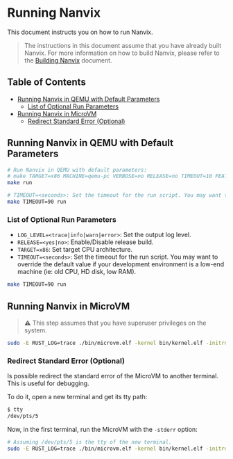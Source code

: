 # Running Nanvix

This document instructs you on how to run Nanvix.

> The instructions in this document assume that you have already built Nanvix. For more information on how to build Nanvix, please refer to the [Building Nanvix](build.md) document.

## Table of Contents

- [Running Nanvix in QEMU with Default Parameters](#running-nanvix-in-qemu-with-default-parameters)
  - [List of Optional Run Parameters](#list-of-optional-run-parameters)
- [Running Nanvix in MicroVM](#running-nanvix-in-microvm)
  - [Redirect Standard Error (Optional)](#redirect-standard-error-optional)

## Running Nanvix in QEMU with Default Parameters

```bash
# Run Nanvix in QEMU with default parameters:
# make TARGET=x86 MACHINE=qemu-pc VERBOSE=no RELEASE=no TIMEOUT=10 FEATURES= run
make run

# TIMEOUT=<seconds>: Set the timeout for the run script. You may want to override the default value if your development environment is a low-end machine (ie: old CPU, HD disk, low RAM).
make TIMEOUT=90 run
```

### List of Optional Run Parameters

- `LOG_LEVEL=<trace|info|warn|error>`: Set the output log level.
- `RELEASE=<yes|no>`: Enable/Disable release build.
- `TARGET=x86`: Set target CPU architecture.
- `TIMEOUT=<seconds>`: Set the timeout for the run script. You may want to override the default value if your development environment is a low-end machine (ie: old CPU, HD disk, low RAM).
```bash
make TIMEOUT=90 run
```

## Running Nanvix in MicroVM

> ⚠️ This step assumes that you have superuser privileges on the system.

```bash
sudo -E RUST_LOG=trace ./bin/microvm.elf -kernel bin/kernel.elf -initrd bin/boottime.elf
```

### Redirect Standard Error (Optional)

Is possible redirect the standard error of the MicroVM to another terminal. This
is useful for debugging.

To do it, open a new terminal and get its tty path:

```bash
$ tty
/dev/pts/5
```

Now, in the first terminal, run the MicroVM with the `-stderr` option:

```bash
# Assuming /dev/pts/5 is the tty of the new terminal.
sudo -E RUST_LOG=trace ./bin/microvm.elf -kernel bin/kernel.elf -initrd bin/boottime.elf -stderr dev/pts/5
```
